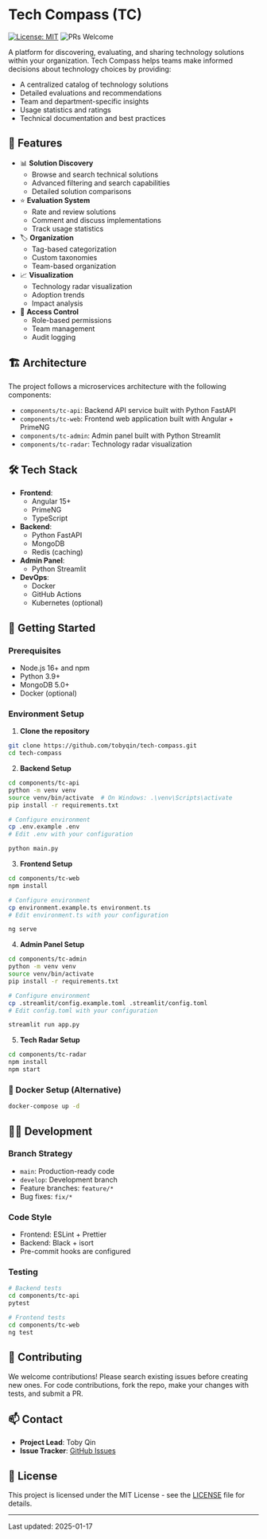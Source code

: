 # Tech Compass (TC)

[![License: MIT](https://img.shields.io/badge/License-MIT-yellow.svg)](https://opensource.org/licenses/MIT)
![PRs Welcome](https://img.shields.io/badge/PRs-welcome-brightgreen.svg)

A platform for discovering, evaluating, and sharing technology solutions within your organization. Tech Compass helps teams make informed decisions about technology choices by providing:
- A centralized catalog of technology solutions
- Detailed evaluations and recommendations
- Team and department-specific insights
- Usage statistics and ratings
- Technical documentation and best practices

## 🌟 Features

- 📊 **Solution Discovery**
  - Browse and search technical solutions
  - Advanced filtering and search capabilities
  - Detailed solution comparisons
- ⭐ **Evaluation System**
  - Rate and review solutions
  - Comment and discuss implementations
  - Track usage statistics
- 🏷️ **Organization**
  - Tag-based categorization
  - Custom taxonomies
  - Team-based organization
- 📈 **Visualization**
  - Technology radar visualization
  - Adoption trends
  - Impact analysis
- 🔐 **Access Control**
  - Role-based permissions
  - Team management
  - Audit logging

## 🏗️ Architecture

The project follows a microservices architecture with the following components:

- `components/tc-api`: Backend API service built with Python FastAPI
- `components/tc-web`: Frontend web application built with Angular + PrimeNG
- `components/tc-admin`: Admin panel built with Python Streamlit
- `components/tc-radar`: Technology radar visualization

## 🛠️ Tech Stack

- **Frontend**: 
  - Angular 15+
  - PrimeNG
  - TypeScript
- **Backend**: 
  - Python FastAPI
  - MongoDB
  - Redis (caching)
- **Admin Panel**: 
  - Python Streamlit
- **DevOps**:
  - Docker
  - GitHub Actions
  - Kubernetes (optional)

## 🚀 Getting Started

### Prerequisites

- Node.js 16+ and npm
- Python 3.9+
- MongoDB 5.0+
- Docker (optional)

### Environment Setup

1. **Clone the repository**

```bash
git clone https://github.com/tobyqin/tech-compass.git
cd tech-compass
```

2. **Backend Setup**

```bash
cd components/tc-api
python -m venv venv
source venv/bin/activate  # On Windows: .\venv\Scripts\activate
pip install -r requirements.txt

# Configure environment
cp .env.example .env
# Edit .env with your configuration

python main.py
```

3. **Frontend Setup**

```bash
cd components/tc-web
npm install

# Configure environment
cp environment.example.ts environment.ts
# Edit environment.ts with your configuration

ng serve
```

4. **Admin Panel Setup**

```bash
cd components/tc-admin
python -m venv venv
source venv/bin/activate
pip install -r requirements.txt

# Configure environment
cp .streamlit/config.example.toml .streamlit/config.toml
# Edit config.toml with your configuration

streamlit run app.py
```

5. **Tech Radar Setup**

```bash
cd components/tc-radar
npm install
npm start
```

### 🐳 Docker Setup (Alternative)

```bash
docker-compose up -d
```

## 👩‍💻 Development

### Branch Strategy

- `main`: Production-ready code
- `develop`: Development branch
- Feature branches: `feature/*`
- Bug fixes: `fix/*`

### Code Style

- Frontend: ESLint + Prettier
- Backend: Black + isort
- Pre-commit hooks are configured

### Testing

```bash
# Backend tests
cd components/tc-api
pytest

# Frontend tests
cd components/tc-web
ng test
```

## 🤝 Contributing

We welcome contributions! Please search existing issues before creating new ones. For code contributions, fork the repo, make your changes with tests, and submit a PR.

## 📫 Contact

- **Project Lead**: Toby Qin
- **Issue Tracker**: [GitHub Issues](https://github.com/tobyqin/tech-compass/issues)

## 📄 License

This project is licensed under the MIT License - see the [LICENSE](LICENSE) file for details.

---
Last updated: 2025-01-17
